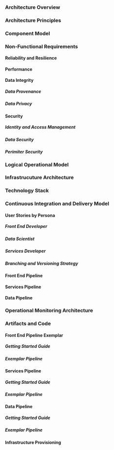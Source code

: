### Architecture Overview

### Architecture Principles

### Component Model

### Non-Functional Requirements

#### Reliability and Resilience

#### Performance

#### Data Integrity

##### Data Provenance

##### Data Privacy

#### Security

##### Identity and Access Management

##### Data Security

##### Perimiter Security

### Logical Operational Model

### Infrastrucuture Architecture

### Technology Stack

### Continuous Integration and Delivery Model

#### User Stories by Persona

##### Front End Developer

##### Data Scientist

##### Services Developer

##### Branching and Versioning Strategy

#### Front End Pipeline

#### Services Pipeline

#### Data Pipeline

### Operational Monitoring Architecture

### Artifacts and Code

#### Front End Pipeline Exemplar
##### Getting Started Guide
##### Exemplar Pipeline

#### Services Pipeline
##### Getting Started Guide
##### Exemplar Pipeline

#### Data Pipeline 
##### Getting Started Guide
##### Exemplar Pipeline

#### Infrastructure Provisioning 





